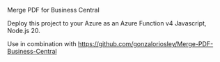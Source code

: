 Merge PDF for Business Central

Deploy this project to your Azure as an Azure Function v4 Javascript, Node.js 20.

Use in combination with https://github.com/gonzaloriosley/Merge-PDF-Business-Central
